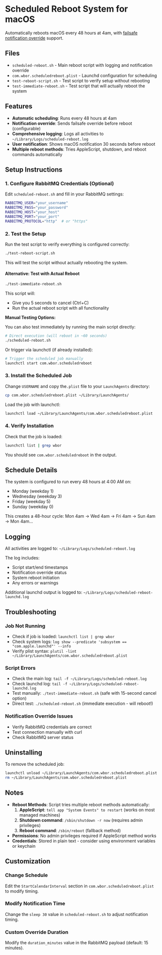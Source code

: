 # Scheduled Reboot System for macOS

Automatically reboots macOS every 48 hours at 4am, with [failsafe notification override](https://github.com/WBOR-91-1-FM/wbor-failsafe-notifier) support.

## Files

- `scheduled-reboot.sh` - Main reboot script with logging and notification override
- `com.wbor.scheduledreboot.plist` - Launchd configuration for scheduling
- `test-reboot-script.sh` - Test script to verify setup without rebooting
- `test-immediate-reboot.sh` - Test script that will actually reboot the system

## Features

- **Automatic scheduling**: Runs every 48 hours at 4am
- **Notification override**: Sends failsafe override before reboot (configurable)
- **Comprehensive logging**: Logs all activities to `~/Library/Logs/scheduled-reboot.log`
- **User notification**: Shows macOS notification 30 seconds before reboot
- **Multiple reboot methods**: Tries AppleScript, shutdown, and reboot commands automatically

## Setup Instructions

### 1. Configure RabbitMQ Credentials (Optional)

Edit `scheduled-reboot.sh` and fill in your RabbitMQ settings:

```bash
RABBITMQ_USER="your_username"
RABBITMQ_PASS="your_password"
RABBITMQ_HOST="your_host"
RABBITMQ_PORT="your_port"
RABBITMQ_PROTOCOL="http"  # or "https"
```

### 2. Test the Setup

Run the test script to verify everything is configured correctly:

```bash
./test-reboot-script.sh
```

This will test the script without actually rebooting the system.

#### Alternative: Test with Actual Reboot

```bash
./test-immediate-reboot.sh
```

This script will:

- Give you 5 seconds to cancel (Ctrl+C)
- Run the actual reboot script with all functionality

**Manual Testing Options:**

You can also test immediately by running the main script directly:

```bash
# Direct execution (will reboot in ~60 seconds)
./scheduled-reboot.sh
```

Or trigger via launchctl (if already installed):

```bash
# Trigger the scheduled job manually
launchctl start com.wbor.scheduledreboot
```

### 3. Install the Scheduled Job

Change `USERNAME` and copy the`.plist` file to your `LaunchAgents` directory:

```bash
cp com.wbor.scheduledreboot.plist ~/Library/LaunchAgents/
```

Load the job with launchctl:

```bash
launchctl load ~/Library/LaunchAgents/com.wbor.scheduledreboot.plist
```

### 4. Verify Installation

Check that the job is loaded:

```bash
launchctl list | grep wbor
```

You should see `com.wbor.scheduledreboot` in the output.

## Schedule Details

The system is configured to run every 48 hours at 4:00 AM on:

- Monday (weekday 1)
- Wednesday (weekday 3)
- Friday (weekday 5)
- Sunday (weekday 0)

This creates a 48-hour cycle: Mon 4am → Wed 4am → Fri 4am → Sun 4am → Mon 4am...

## Logging

All activities are logged to: `~/Library/Logs/scheduled-reboot.log`

The log includes:

- Script start/end timestamps
- Notification override status
- System reboot initiation
- Any errors or warnings

Additional launchd output is logged to: `~/Library/Logs/scheduled-reboot-launchd.log`

## Troubleshooting

### Job Not Running

- Check if job is loaded: `launchctl list | grep wbor`
- Check system logs: `log show --predicate 'subsystem == "com.apple.launchd"' --info`
- Verify plist syntax: `plutil -lint ~/Library/LaunchAgents/com.wbor.scheduledreboot.plist`

### Script Errors

- Check the main log: `tail -f ~/Library/Logs/scheduled-reboot.log`
- Check launchd log: `tail -f ~/Library/Logs/scheduled-reboot-launchd.log`
- Test manually: `./test-immediate-reboot.sh` (safe with 15-second cancel option)
- Direct test: `./scheduled-reboot.sh` (immediate execution - will reboot!)

### Notification Override Issues

- Verify RabbitMQ credentials are correct
- Test connection manually with curl
- Check RabbitMQ server status

## Uninstalling

To remove the scheduled job:

```bash
launchctl unload ~/Library/LaunchAgents/com.wbor.scheduledreboot.plist
rm ~/Library/LaunchAgents/com.wbor.scheduledreboot.plist
```

## Notes

- **Reboot Methods**: Script tries multiple reboot methods automatically:
  1. **AppleScript**: `tell app "System Events" to restart` (works on most managed machines)
  2. **Shutdown command**: `/sbin/shutdown -r now` (requires admin privileges)
  3. **Reboot command**: `/sbin/reboot` (fallback method)
- **Permissions**: No admin privileges required if AppleScript method works
- **Credentials**: Stored in plain text - consider using environment variables or keychain

## Customization

### Change Schedule

Edit the `StartCalendarInterval` section in `com.wbor.scheduledreboot.plist` to modify timing.

### Modify Notification Time

Change the `sleep 30` value in `scheduled-reboot.sh` to adjust notification timing.

### Custom Override Duration

Modify the `duration_minutes` value in the RabbitMQ payload (default: 15 minutes).
